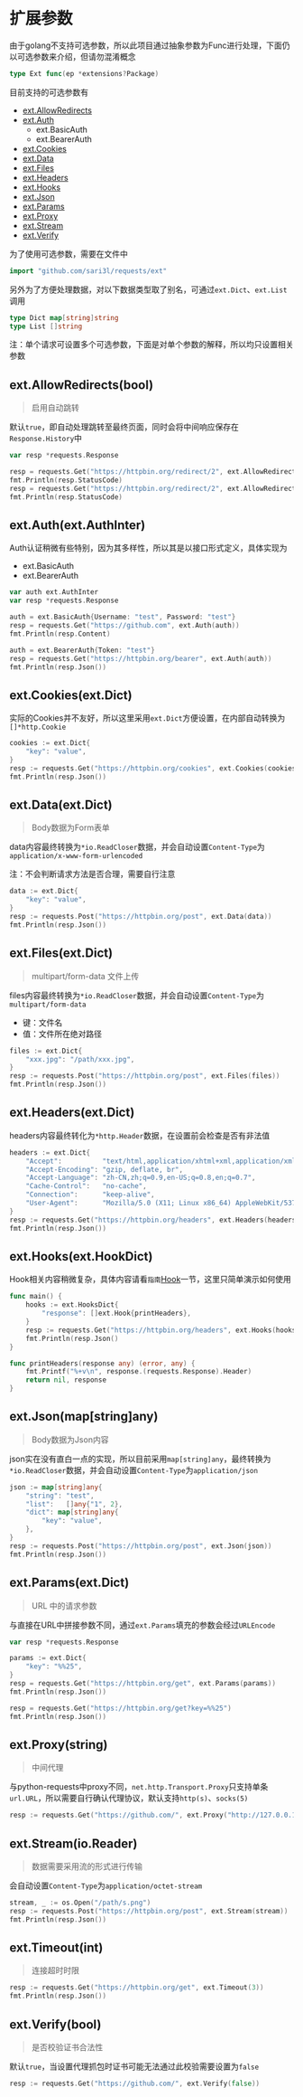 # 扩展参数

由于golang不支持可选参数，所以此项目通过抽象参数为Func进行处理，下面仍以可选参数来介绍，但请勿混淆概念

```go
type Ext func(ep *extensions?Package)
```

目前支持的可选参数有

- [ext.AllowRedirects](extensions?id=extallowredirectsbool)
- [ext.Auth](extensions?id=extauthextauthinter)
    - ext.BasicAuth
    - ext.BearerAuth
- [ext.Cookies](extensions?id=extcookiesextdict)
- [ext.Data](extensions?id=extdataextdict)
- [ext.Files](extensions?id=extfilesextdict)
- [ext.Headers](extensions?id=extheadersextdict)
- [ext.Hooks](extensions?id=exthooksexthookdict)
- [ext.Json](extensions?id=extjsonmapstringinterface)
- [ext.Params](extensions?id=extparamsextdict)
- [ext.Proxy](extensions?id=extproxystring)
- [ext.Stream](extensions?id=extstreamioreader)
- [ext.Verify](extensions?id=extverifybool)

为了使用可选参数，需要在文件中

```go
import "github.com/sari3l/requests/ext"
```

另外为了方便处理数据，对以下数据类型取了别名，可通过`ext.Dict`、`ext.List`调用

```go
type Dict map[string]string
type List []string
```

注：单个请求可设置多个可选参数，下面是对单个参数的解释，所以均只设置相关参数

## ext.AllowRedirects(bool)

> 启用自动跳转

默认`true`，即自动处理跳转至最终页面，同时会将中间响应保存在`Response.History`中

```go
var resp *requests.Response

resp = requests.Get("https://httpbin.org/redirect/2", ext.AllowRedirects(false))
fmt.Println(resp.StatusCode)
resp = requests.Get("https://httpbin.org/redirect/2", ext.AllowRedirects(true))
fmt.Println(resp.StatusCode)
```

## ext.Auth(ext.AuthInter)

Auth认证稍微有些特别，因为其多样性，所以其是以接口形式定义，具体实现为

- ext.BasicAuth
- ext.BearerAuth

```go
var auth ext.AuthInter
var resp *requests.Response

auth = ext.BasicAuth{Username: "test", Password: "test"}
resp = requests.Get("https://github.com", ext.Auth(auth))
fmt.Println(resp.Content)

auth = ext.BearerAuth{Token: "test"}
resp = requests.Get("https://httpbin.org/bearer", ext.Auth(auth))
fmt.Println(resp.Json())
```

## ext.Cookies(ext.Dict)

实际的Cookies并不友好，所以这里采用`ext.Dict`方便设置，在内部自动转换为`[]*http.Cookie`

```go
cookies := ext.Dict{
    "key": "value",
}
resp := requests.Get("https://httpbin.org/cookies", ext.Cookies(cookies))
fmt.Println(resp.Json())
```

## ext.Data(ext.Dict)

> Body数据为Form表单

data内容最终转换为`*io.ReadCloser`数据，并会自动设置`Content-Type`为`application/x-www-form-urlencoded`

注：不会判断请求方法是否合理，需要自行注意

```go
data := ext.Dict{
    "key": "value",
}
resp := requests.Post("https://httpbin.org/post", ext.Data(data))
fmt.Println(resp.Json())
```

## ext.Files(ext.Dict)

> multipart/form-data 文件上传

files内容最终转换为`*io.ReadCloser`数据，并会自动设置`Content-Type`为`multipart/form-data`

- 键：文件名
- 值：文件所在绝对路径

```go
files := ext.Dict{
    "xxx.jpg": "/path/xxx.jpg",
}
resp := requests.Post("https://httpbin.org/post", ext.Files(files))
fmt.Println(resp.Json())
```

## ext.Headers(ext.Dict)

headers内容最终转化为`*http.Header`数据，在设置前会检查是否有非法值

```go
headers := ext.Dict{
    "Accept":          "text/html,application/xhtml+xml,application/xml;q=0.9,image/avif,image/webp,image/apng,*/*;q=0.8,application/signed-exchange;v=b3;q=0.9",
    "Accept-Encoding": "gzip, deflate, br",
    "Accept-Language": "zh-CN,zh;q=0.9,en-US;q=0.8,en;q=0.7",
    "Cache-Control":   "no-cache",
    "Connection":      "keep-alive",
    "User-Agent":      "Mozilla/5.0 (X11; Linux x86_64) AppleWebKit/537.36 (KHTML, like Gecko) Chrome/39.0.2171.27 Safari/537.36",
}
resp := requests.Get("https://httpbin.org/headers", ext.Headers(headers))
fmt.Println(resp.Json())
```

## ext.Hooks(ext.HookDict)

Hook相关内容稍微复杂，具体内容请看`指南`[Hook](hook.md)一节，这里只简单演示如何使用

```go
func main() {
    hooks := ext.HooksDict{
        "response": []ext.Hook{printHeaders},
    }
    resp := requests.Get("https://httpbin.org/headers", ext.Hooks(hooks))
    fmt.Println(resp.Json()
}

func printHeaders(response any) (error, any) {
    fmt.Printf("%+v\n", response.(requests.Response).Header)
    return nil, response
}
```

## ext.Json(map[string]any)

> Body数据为Json内容

json实在没有直白一点的实现，所以目前采用`map[string]any`，最终转换为`*io.ReadCloser`数据，并会自动设置`Content-Type`为`application/json`

```go
json := map[string]any{
    "string": "test",
    "list":   []any{"1", 2},
    "dict": map[string]any{
        "key": "value",
    },
}
resp := requests.Post("https://httpbin.org/post", ext.Json(json))
fmt.Println(resp.Json())
```

## ext.Params(ext.Dict)

> URL 中的请求参数

与直接在URL中拼接参数不同，通过`ext.Params`填充的参数会经过`URLEncode`

```go
var resp *requests.Response

params := ext.Dict{
    "key": "%%25",
}
resp = requests.Get("https://httpbin.org/get", ext.Params(params))
fmt.Println(resp.Json())

resp = requests.Get("https://httpbin.org/get?key=%%25")
fmt.Println(resp.Json())
```

## ext.Proxy(string)

> 中间代理

与python-requests中proxy不同，`net.http.Transport.Proxy`只支持单条`url.URL`，所以需要自行确认代理协议，默认支持`http(s)`、`socks(5)`

```go
resp := requests.Get("https://github.com/", ext.Proxy("http://127.0.0.1:8080"))
```

## ext.Stream(io.Reader)

> 数据需要采用流的形式进行传输

会自动设置`Content-Type`为`application/octet-stream`

```go
stream, _ := os.Open("/path/s.png")
resp := requests.Post("https://httpbin.org/post", ext.Stream(stream))
fmt.Println(resp.Json())
```

## ext.Timeout(int)

> 连接超时时限

```go
resp := requests.Get("https://httpbin.org/get", ext.Timeout(3))
fmt.Println(resp.Json())
```


## ext.Verify(bool)

> 是否校验证书合法性

默认`true`，当设置代理抓包时证书可能无法通过此校验需要设置为`false`

```go
resp := requests.Get("https://github.com/", ext.Verify(false))
```
